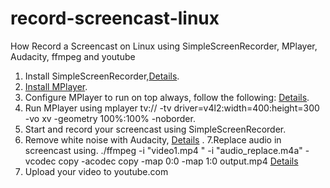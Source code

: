 # record-screencast-linux
How Record a Screencast on Linux using SimpleScreenRecorder, MPlayer, Audacity, ffmpeg and youtube

1. Install SimpleScreenRecorder,[Details](https://tecadmin.net/install-simple-screen-recorder-on-ubuntu-linuxmint/).
2. [Install MPlayer](https://itsfoss.com/mplayer/).
3. Configure MPlayer to run on top always, follow the following: [Details](https://ubuntuforums.org/archive/index.php/t-77329.html).
4. Run MPlayer using mplayer tv:// -tv driver=v4l2:width=400:height=300 -vo xv -geometry 100%:100% -noborder.
5. Start and record your screencast using SimpleScreenRecorder.
6. Remove white noise with Audacity, [Details](https://www.maketecheasier.com/remove-white-noise-audio-audacity/) .
7.Replace audio in screencast using. 
./ffmpeg -i "video1.mp4 " -i "audio_replace.m4a" -vcodec copy -acodec copy -map 0:0 -map 1:0 output.mp4
[Details](https://superuser.com/questions/1116326/replace-audio-sync-save-all-to-a-new-video-file-vlc)
8. Upload your video to youtube.com
